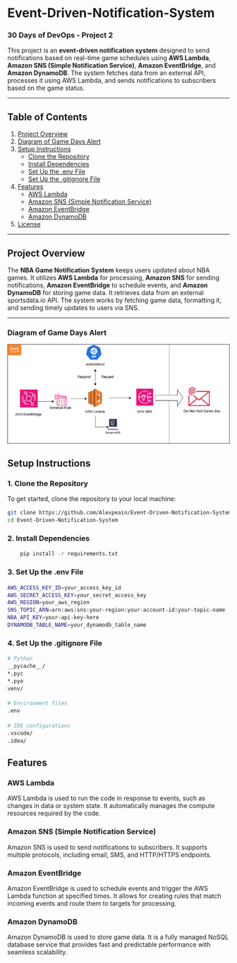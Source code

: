 # Event-Driven-Notification-System

### 30 Days of DevOps - Project 2

This project is an **event-driven notification system** designed to send notifications based on real-time game schedules using **AWS Lambda**, **Amazon SNS (Simple Notification Service)**, **Amazon EventBridge**, and **Amazon DynamoDB**. The system fetches data from an external API, processes it using AWS Lambda, and sends notifications to subscribers based on the game status.

---

## Table of Contents
1. [Project Overview](#project-overview)
2. [Diagram of Game Days Alert](#diagram-of-game-days-alert)
3. [Setup Instructions](#setup-instructions)
    - [Clone the Repository](#1-clone-the-repository)
    - [Install Dependencies](#2-install-dependencies)
    - [Set Up the .env File](#3-set-up-the-env-file)
    - [Set Up the .gitignore File](#4-set-up-the-gitignore-file)
4. [Features](#features)
    - [AWS Lambda](#aws-lambda)
    - [Amazon SNS (Simple Notification Service)](#amazon-sns-simple-notification-service)
    - [Amazon EventBridge](#amazon-eventbridge)
    - [Amazon DynamoDB](#amazon-dynamodb)
5. [License](#license)

---

## Project Overview

 The **NBA Game Notification System** keeps users updated about NBA games. It utilizes **AWS Lambda** for processing, **Amazon SNS** for sending notifications, **Amazon EventBridge** to schedule events, and **Amazon DynamoDB** for storing game data. It retrieves data from an external sportsdata.io API. The system works by fetching game data, formatting it, and sending timely updates to users via SNS.

---

### Diagram of Game Days Alert

![Event Driven Architecture](EventDrivenArchitect.drawio.png)

## Setup Instructions

### 1. Clone the Repository

To get started, clone the repository to your local machine:

```bash
git clone https://github.com/Alexpeain/Event-Driven-Notification-System.git
cd Event-Driven-Notification-System
```
### 2. Install Dependencies

``` bash 
    pip install -r requirements.txt
```

### 3. Set Up the .env File

``` bash
AWS_ACCESS_KEY_ID=your_access_key_id
AWS_SECRET_ACCESS_KEY=your_secret_access_key
AWS_REGION=your_aws_region
SNS_TOPIC_ARN=arn:aws:sns:your-region:your-account-id:your-topic-name
NBA_API_KEY=your-api-key-here
DYNAMODB_TABLE_NAME=your_dynamodb_table_name

```
### 4. Set Up the .gitignore File
```bash 
# Python
__pycache__/
*.pyc
*.pyo
venv/

# Environment files
.env

# IDE configurations
.vscode/
.idea/

```
## Features

### AWS Lambda
AWS Lambda is used to run the code in response to events, such as changes in data or system state. It automatically manages the compute resources required by the code.

### Amazon SNS (Simple Notification Service)
Amazon SNS is used to send notifications to subscribers. It supports multiple protocols, including email, SMS, and HTTP/HTTPS endpoints.

### Amazon EventBridge
Amazon EventBridge is used to schedule events and trigger the AWS Lambda function at specified times. It allows for creating rules that match incoming events and route them to targets for processing.

### Amazon DynamoDB
Amazon DynamoDB is used to store game data. It is a fully managed NoSQL database service that provides fast and predictable performance with seamless scalability.
